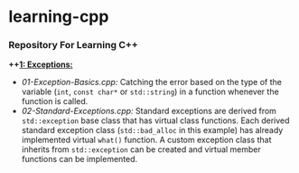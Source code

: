# learning-cpp

### __Repository For Learning C++__


__++<ins>1: Exceptions:</ins>__
* _01-Exception-Basics.cpp:_ Catching the error based on the type of the variable (`int`, `const char*` or `std::string`) in a function whenever the function is called.
* _02-Standard-Exceptions.cpp:_ Standard exceptions are derived from `std::exception` base class that has virtual class functions. Each derived standard exception class (`std::bad_alloc` in this example) has already implemented virtual `what()` function. A custom exception class that inherits from `std::exception` can be created and virtual member functions can be implemented.
